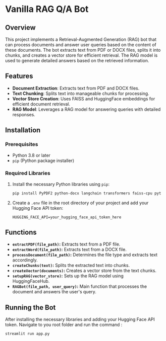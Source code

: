 # Vanilla RAG Q/A Bot

## Overview

This project implements a Retrieval-Augmented Generation (RAG) bot that can process documents and answer user queries based on the content of these documents. The bot extracts text from PDF or DOCX files, splits it into chunks, and creates a vector store for efficient retrieval. The RAG model is used to generate detailed answers based on the retrieved information.

## Features

- **Document Extraction**: Extracts text from PDF and DOCX files.
- **Text Chunking**: Splits text into manageable chunks for processing.
- **Vector Store Creation**: Uses FAISS and HuggingFace embeddings for efficient document retrieval.
- **RAG Model**: Leverages a RAG model for answering queries with detailed responses.

## Installation

### Prerequisites

- Python 3.8 or later
- `pip` (Python package installer)

### Required Libraries

1. Install the necessary Python libraries using `pip`:

    ```bash
    pip install PyPDF2 python-docx langchain transformers faiss-cpu python-dotenv
    ```

2. Create a `.env` file in the root directory of your project and add your Hugging Face API token:

    ```
    HUGGING_FACE_API=your_hugging_face_api_token_here
    ```
## Functions

- **```extractPDF(file_path)```:** Extracts text from a PDF file.
- **```extractWord(file_path)```:** Extracts text from a DOCX file.
- **```processDocument(file_path)```:** Determines the file type and extracts text accordingly.
- **```createChunks(text)```:** Splits the extracted text into chunks.
- **```createVector(documents)```:** Creates a vector store from the text chunks.
- **```setupRAG(vector_store)```:** Sets up the RAG model using HuggingFaceHub.
- **```RAGBot(file_path, user_query)```:** Main function that processes the document and answers the user's query.

## Running the Bot

After installing the necessary libraries and adding your Hugging Face API token. Navigate to you root folder and run the command :
```
streamlit run app.py
```